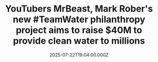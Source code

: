 ---
title: "YouTubers MrBeast, Mark Rober's new #TeamWater philanthropy project aims to raise $40M to provide clean water to millions"
date: 2025-07-22T19:04:00.000Z
category: Human Kindness
externalLink: "https://www.goodgoodgood.co/articles/mrbeast-team-water-creators"
image: ""
excerpt: "The YouTuber-philanthropist has joined forces with other content creators on the heels of his successful #TeamTrees and #TeamSeas fundraisers.…"
---